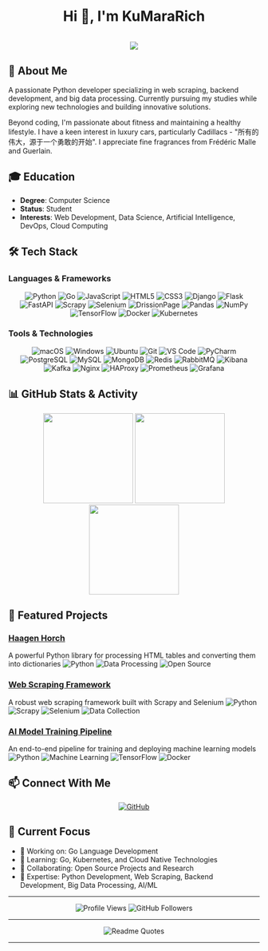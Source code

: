 <!--
**KuMaraRich/KuMaraRich** is a ✨ _special_ ✨ repository because its `README.md` (this file) appears on your GitHub profile.

Here are some ideas to get you started:

- 🔭 I’m currently working on ...
- 🌱 I’m currently learning ...
- 👯 I’m looking to collaborate on ...
- 🤔 I’m looking for help with ...
- 💬 Ask me about ...
- 📫 How to reach me: ...
- 😄 Pronouns: ...
- ⚡ Fun fact: ...
-->
<h1 align="center">Hi 👋, I'm KuMaraRich<br><br> <img src="https://komarev.com/ghpvc/?username=KuMaraRich&style=flat-square"></h1>

## 🚀 About Me

A passionate Python developer specializing in web scraping, backend development, and big data processing. Currently
pursuing my studies while exploring new technologies and building innovative solutions.

Beyond coding, I'm passionate about fitness and maintaining a healthy lifestyle. I have a keen interest in luxury cars,
particularly Cadillacs - "所有的伟大，源于一个勇敢的开始". I appreciate fine fragrances from Frédéric Malle and Guerlain.

## 🎓 Education

- **Degree**: Computer Science
- **Status**: Student
- **Interests**: Web Development, Data Science, Artificial Intelligence, DevOps, Cloud Computing

## 🛠️ Tech Stack

### Languages & Frameworks

<div align="center">
  <img src="https://img.shields.io/badge/-Python-2B5B84?style=flat-square&logo=python&logoColor=white&labelColor=1A1A1A&color=2B5B84&cacheSeconds=1800" alt="Python" />
  <img src="https://img.shields.io/badge/-Go-00ADD8?style=flat-square&logo=go&logoColor=white&labelColor=1A1A1A&color=00ADD8&cacheSeconds=1800" alt="Go" />
  <img src="https://img.shields.io/badge/-JavaScript-F7DF1E?style=flat-square&logo=javascript&logoColor=black&labelColor=1A1A1A&color=F7DF1E&cacheSeconds=1800" alt="JavaScript" />
  <img src="https://img.shields.io/badge/-HTML5-E34F26?style=flat-square&logo=HTML5&logoColor=white&labelColor=1A1A1A&color=E34F26&cacheSeconds=1800" alt="HTML5" />
  <img src="https://img.shields.io/badge/-CSS3-1572B6?style=flat-square&logo=CSS3&logoColor=white&labelColor=1A1A1A&color=1572B6&cacheSeconds=1800" alt="CSS3" />
  <img src="https://img.shields.io/badge/-Django-092E20?style=flat-square&logo=django&logoColor=white&labelColor=1A1A1A&color=092E20&cacheSeconds=1800" alt="Django" />
  <img src="https://img.shields.io/badge/-Flask-000000?style=flat-square&logo=Flask&logoColor=white&labelColor=1A1A1A&color=000000&cacheSeconds=1800" alt="Flask" />
  <img src="https://img.shields.io/badge/-FastAPI-009688?style=flat-square&logo=fastapi&logoColor=white&labelColor=1A1A1A&color=009688&cacheSeconds=1800" alt="FastAPI" />
  <img src="https://img.shields.io/badge/-Scrapy-FF6600?style=flat-square&logo=scrapy&logoColor=white&labelColor=1A1A1A&color=FF6600&cacheSeconds=1800" alt="Scrapy" />
  <img src="https://img.shields.io/badge/-Selenium-43B02A?style=flat-square&logo=Selenium&logoColor=white&labelColor=1A1A1A&color=43B02A&cacheSeconds=1800" alt="Selenium" />
  <img src="https://img.shields.io/badge/-DrissionPage-1A1A1A?style=flat-square&logo=D&logoColor=white&labelColor=1A1A1A&color=1A1A1A&cacheSeconds=1800" alt="DrissionPage" />
  <img src="https://img.shields.io/badge/-Pandas-150458?style=flat-square&logo=Pandas&logoColor=white&labelColor=1A1A1A&color=150458&cacheSeconds=1800" alt="Pandas" />
  <img src="https://img.shields.io/badge/-NumPy-013243?style=flat-square&logo=NumPy&logoColor=white&labelColor=1A1A1A&color=013243&cacheSeconds=1800" alt="NumPy" />
  <img src="https://img.shields.io/badge/-TensorFlow-FF6F00?style=flat-square&logo=tensorflow&logoColor=white&labelColor=1A1A1A&color=FF6F00&cacheSeconds=1800" alt="TensorFlow" />
  <img src="https://img.shields.io/badge/-Docker-2496ED?style=flat-square&logo=docker&logoColor=white&labelColor=1A1A1A&color=2496ED&cacheSeconds=1800" alt="Docker" />
  <img src="https://img.shields.io/badge/-Kubernetes-326CE5?style=flat-square&logo=kubernetes&logoColor=white&labelColor=1A1A1A&color=326CE5&cacheSeconds=1800" alt="Kubernetes" />
</div>

### Tools & Technologies

<div align="center">
  <img src="https://img.shields.io/badge/-macOS-000000?style=flat-square&logo=apple&logoColor=white&labelColor=1A1A1A&color=000000&cacheSeconds=1800" alt="macOS" />
  <img src="https://img.shields.io/badge/-Windows-0078D6?style=flat-square&logo=windows&logoColor=white&labelColor=1A1A1A&color=0078D6&cacheSeconds=1800" alt="Windows" />
  <img src="https://img.shields.io/badge/-Ubuntu-E95420?style=flat-square&logo=ubuntu&logoColor=white&labelColor=1A1A1A&color=E95420&cacheSeconds=1800" alt="Ubuntu" />
  <img src="https://img.shields.io/badge/-Git-F05032?style=flat-square&logo=git&logoColor=white&labelColor=1A1A1A&color=F05032&cacheSeconds=1800" alt="Git" />
  <img src="https://img.shields.io/badge/-VS_Code-007ACC?style=flat-square&logo=visual-studio-code&logoColor=white&labelColor=1A1A1A&color=007ACC&cacheSeconds=1800" alt="VS Code" />
  <img src="https://img.shields.io/badge/-PyCharm-000000?style=flat-square&logo=pycharm&logoColor=white&labelColor=1A1A1A&color=000000&cacheSeconds=1800" alt="PyCharm" />
  <img src="https://img.shields.io/badge/-PostgreSQL-336791?style=flat-square&logo=postgresql&logoColor=white&labelColor=1A1A1A&color=336791&cacheSeconds=1800" alt="PostgreSQL" />
  <img src="https://img.shields.io/badge/-MySQL-4479A1?style=flat-square&logo=mysql&logoColor=white&labelColor=1A1A1A&color=4479A1&cacheSeconds=1800" alt="MySQL" />
  <img src="https://img.shields.io/badge/-MongoDB-47A248?style=flat-square&logo=mongodb&logoColor=white&labelColor=1A1A1A&color=47A248&cacheSeconds=1800" alt="MongoDB" />
  <img src="https://img.shields.io/badge/-Redis-DC382D?style=flat-square&logo=redis&logoColor=white&labelColor=1A1A1A&color=DC382D&cacheSeconds=1800" alt="Redis" />
  <img src="https://img.shields.io/badge/-RabbitMQ-FF6600?style=flat-square&logo=rabbitmq&logoColor=white&labelColor=1A1A1A&color=FF6600&cacheSeconds=1800" alt="RabbitMQ" />
  <img src="https://img.shields.io/badge/-Kibana-005571?style=flat-square&logo=kibana&logoColor=white&labelColor=1A1A1A&color=005571&cacheSeconds=1800" alt="Kibana" />
  <img src="https://img.shields.io/badge/-Kafka-231F20?style=flat-square&logo=apachekafka&logoColor=white&labelColor=1A1A1A&color=231F20&cacheSeconds=1800" alt="Kafka" />
  <img src="https://img.shields.io/badge/-Nginx-009639?style=flat-square&logo=nginx&logoColor=white&labelColor=1A1A1A&color=009639&cacheSeconds=1800" alt="Nginx" />
  <img src="https://img.shields.io/badge/-HAProxy-0066CC?style=flat-square&logo=haproxy&logoColor=white&labelColor=1A1A1A&color=0066CC&cacheSeconds=1800" alt="HAProxy" />
  <img src="https://img.shields.io/badge/-Prometheus-E6522C?style=flat-square&logo=prometheus&logoColor=white&labelColor=1A1A1A&color=E6522C&cacheSeconds=1800" alt="Prometheus" />
  <img src="https://img.shields.io/badge/-Grafana-F46800?style=flat-square&logo=grafana&logoColor=white&labelColor=1A1A1A&color=F46800&cacheSeconds=1800" alt="Grafana" />
</div>

## 📊 GitHub Stats & Activity

<div align="center">
  <img height="180em" src="https://github-readme-stats.vercel.app/api?username=KuMaraRich&show_icons=true&theme=radical&include_all_commits=true&count_private=true&hide_border=true&bg_color=000000&title_color=0A84FF&text_color=FFFFFF&icon_color=FF453A"/>
  <img height="180em" src="https://github-readme-streak-stats.herokuapp.com/?user=KuMaraRich&theme=radical&hide_border=true&background=000000&ring=0A84FF&fire=FF453A&currStreakNum=FFFFFF&sideNums=FFFFFF&currStreakLabel=0A84FF&sideLabels=0A84FF&dates=32D74B"/>
  <img height="180em" src="https://github-readme-activity-graph.vercel.app/graph?username=KuMaraRich&theme=radical&hide_border=true&area=true&color=64D2FF&line=0A84FF&point=FF453A&area_color=FF9F0A&bg_color=000000"/>
</div>

## 🌟 Featured Projects

### [Haagen Horch](https://github.com/KuMaraRich/haagen_horch)

A powerful Python library for processing HTML tables and converting them into dictionaries
![Python](https://img.shields.io/badge/-Python-3776AB?style=flat-square&logo=python&logoColor=white&labelColor=000000&color=3776AB&cacheSeconds=1800) ![Data Processing](https://img.shields.io/badge/-Data_Processing-150458?style=flat-square&logo=pandas&logoColor=white&labelColor=000000&color=150458&cacheSeconds=1800) ![Open Source](https://img.shields.io/badge/-Open_Source-FF6600?style=flat-square&logo=github&logoColor=white&labelColor=000000&color=FF6600&cacheSeconds=1800)

### [Web Scraping Framework](https://github.com/KuMaraRich/web-scraping-framework)

A robust web scraping framework built with Scrapy and Selenium
![Python](https://img.shields.io/badge/-Python-3776AB?style=flat-square&logo=python&logoColor=white&labelColor=000000&color=3776AB&cacheSeconds=1800) ![Scrapy](https://img.shields.io/badge/-Scrapy-FF6600?style=flat-square&logo=scrapy&logoColor=white&labelColor=000000&color=FF6600&cacheSeconds=1800) ![Selenium](https://img.shields.io/badge/-Selenium-43B02A?style=flat-square&logo=selenium&logoColor=white&labelColor=000000&color=43B02A&cacheSeconds=1800) ![Data Collection](https://img.shields.io/badge/-Data_Collection-009688?style=flat-square&logo=database&logoColor=white&labelColor=000000&color=009688&cacheSeconds=1800)

### [AI Model Training Pipeline](https://github.com/KuMaraRich/ai-training-pipeline)

An end-to-end pipeline for training and deploying machine learning models
![Python](https://img.shields.io/badge/-Python-3776AB?style=flat-square&logo=python&logoColor=white&labelColor=000000&color=3776AB&cacheSeconds=1800) ![Machine Learning](https://img.shields.io/badge/-Machine_Learning-FF6F00?style=flat-square&logo=tensorflow&logoColor=white&labelColor=000000&color=FF6F00&cacheSeconds=1800) ![TensorFlow](https://img.shields.io/badge/-TensorFlow-FF6F00?style=flat-square&logo=tensorflow&logoColor=white&labelColor=000000&color=FF6F00&cacheSeconds=1800) ![Docker](https://img.shields.io/badge/-Docker-2496ED?style=flat-square&logo=docker&logoColor=white&labelColor=000000&color=2496ED&cacheSeconds=1800)

## 📫 Connect With Me

<div align="center">
   <a href="https://github.com/KuMaraRich">
    <img src="https://img.shields.io/badge/-GitHub-181717?style=flat-square&logo=github&logoColor=white&labelColor=1A1A1A&color=181717&cacheSeconds=1800" alt="GitHub" />
  </a>
</div>

## 🎯 Current Focus

- 🔭 Working on: Go Language Development
- 🌱 Learning: Go, Kubernetes, and Cloud Native Technologies
- 👯 Collaborating: Open Source Projects and Research
- 💬 Expertise: Python Development, Web Scraping, Backend Development, Big Data Processing, AI/ML

---

<div align="center">
  <img src="https://komarev.com/ghpvc/?username=KuMaraRich&label=Profile%20views&color=0A84FF&style=flat" alt="Profile Views" />
  <img src="https://img.shields.io/github/followers/KuMaraRich?label=Followers&style=social" alt="GitHub Followers" />
</div>

---

<div align="center">
  <img src="https://quotes-github-readme.vercel.app/api?type=horizontal&theme=radical" alt="Readme Quotes" />
</div>

---

